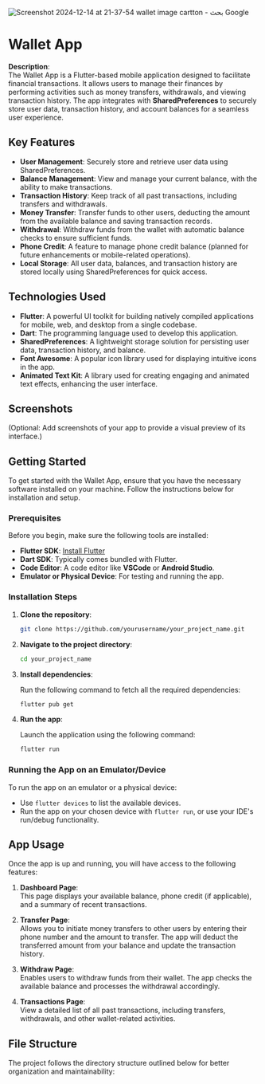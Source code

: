 ![Screenshot 2024-12-14 at 21-37-54 wallet image cartton - بحث Google](https://github.com/user-attachments/assets/4a3d1e4e-7f17-42c9-b5cd-45f5a79a4e38)

# Wallet App

**Description**:  
The Wallet App is a Flutter-based mobile application designed to facilitate financial transactions. It allows users to manage their finances by performing activities such as money transfers, withdrawals, and viewing transaction history. The app integrates with **SharedPreferences** to securely store user data, transaction history, and account balances for a seamless user experience.

## Key Features

- **User Management**: Securely store and retrieve user data using SharedPreferences.
- **Balance Management**: View and manage your current balance, with the ability to make transactions.
- **Transaction History**: Keep track of all past transactions, including transfers and withdrawals.
- **Money Transfer**: Transfer funds to other users, deducting the amount from the available balance and saving transaction records.
- **Withdrawal**: Withdraw funds from the wallet with automatic balance checks to ensure sufficient funds.
- **Phone Credit**: A feature to manage phone credit balance (planned for future enhancements or mobile-related operations).
- **Local Storage**: All user data, balances, and transaction history are stored locally using SharedPreferences for quick access.

## Technologies Used

- **Flutter**: A powerful UI toolkit for building natively compiled applications for mobile, web, and desktop from a single codebase.
- **Dart**: The programming language used to develop this application.
- **SharedPreferences**: A lightweight storage solution for persisting user data, transaction history, and balance.
- **Font Awesome**: A popular icon library used for displaying intuitive icons in the app.
- **Animated Text Kit**: A library used for creating engaging and animated text effects, enhancing the user interface.

## Screenshots

(Optional: Add screenshots of your app to provide a visual preview of its interface.)

## Getting Started

To get started with the Wallet App, ensure that you have the necessary software installed on your machine. Follow the instructions below for installation and setup.

### Prerequisites

Before you begin, make sure the following tools are installed:

- **Flutter SDK**: [Install Flutter](https://flutter.dev/docs/get-started/install)
- **Dart SDK**: Typically comes bundled with Flutter.
- **Code Editor**: A code editor like **VSCode** or **Android Studio**.
- **Emulator or Physical Device**: For testing and running the app.

### Installation Steps

1. **Clone the repository**:

    ```bash
    git clone https://github.com/yourusername/your_project_name.git
    ```

2. **Navigate to the project directory**:

    ```bash
    cd your_project_name
    ```

3. **Install dependencies**:

    Run the following command to fetch all the required dependencies:

    ```bash
    flutter pub get
    ```

4. **Run the app**:

    Launch the application using the following command:

    ```bash
    flutter run
    ```

### Running the App on an Emulator/Device

To run the app on an emulator or a physical device:

- Use `flutter devices` to list the available devices.
- Run the app on your chosen device with `flutter run`, or use your IDE's run/debug functionality.

## App Usage

Once the app is up and running, you will have access to the following features:

1. **Dashboard Page**:  
   This page displays your available balance, phone credit (if applicable), and a summary of recent transactions.
   
2. **Transfer Page**:  
   Allows you to initiate money transfers to other users by entering their phone number and the amount to transfer. The app will deduct the transferred amount from your balance and update the transaction history.

3. **Withdraw Page**:  
   Enables users to withdraw funds from their wallet. The app checks the available balance and processes the withdrawal accordingly.

4. **Transactions Page**:  
   View a detailed list of all past transactions, including transfers, withdrawals, and other wallet-related activities.

## File Structure

The project follows the directory structure outlined below for better organization and maintainability:

